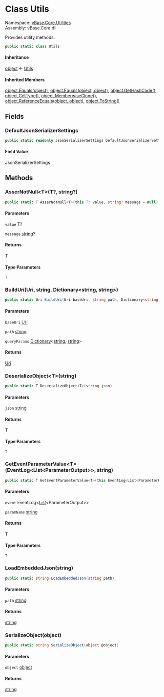 # <a id="vBase_Core_Utilities_Utils"></a> Class Utils

Namespace: [vBase.Core.Utilities](vBase.Core.Utilities.md)  
Assembly: vBase.Core.dll  

Provides utility methods.

```csharp
public static class Utils
```

#### Inheritance

[object](https://learn.microsoft.com/dotnet/api/system.object) ← 
[Utils](vBase.Core.Utilities.Utils.md)

#### Inherited Members

[object.Equals\(object\)](https://learn.microsoft.com/dotnet/api/system.object.equals\#system\-object\-equals\(system\-object\)), 
[object.Equals\(object, object\)](https://learn.microsoft.com/dotnet/api/system.object.equals\#system\-object\-equals\(system\-object\-system\-object\)), 
[object.GetHashCode\(\)](https://learn.microsoft.com/dotnet/api/system.object.gethashcode), 
[object.GetType\(\)](https://learn.microsoft.com/dotnet/api/system.object.gettype), 
[object.MemberwiseClone\(\)](https://learn.microsoft.com/dotnet/api/system.object.memberwiseclone), 
[object.ReferenceEquals\(object, object\)](https://learn.microsoft.com/dotnet/api/system.object.referenceequals), 
[object.ToString\(\)](https://learn.microsoft.com/dotnet/api/system.object.tostring)

## Fields

### <a id="vBase_Core_Utilities_Utils_DefaultJsonSerializerSettings"></a> DefaultJsonSerializerSettings

```csharp
public static readonly JsonSerializerSettings DefaultJsonSerializerSettings
```

#### Field Value

 JsonSerializerSettings

## Methods

### <a id="vBase_Core_Utilities_Utils_AsserNotNull__1___0_System_String_"></a> AsserNotNull<T\>\(T?, string?\)

```csharp
public static T AsserNotNull<T>(this T? value, string? message = null)
```

#### Parameters

`value` T?

`message` [string](https://learn.microsoft.com/dotnet/api/system.string)?

#### Returns

 T

#### Type Parameters

`T` 

### <a id="vBase_Core_Utilities_Utils_BuildUri_System_Uri_System_String_System_Collections_Generic_Dictionary_System_String_System_String__"></a> BuildUri\(Uri, string, Dictionary<string, string\>\)

```csharp
public static Uri BuildUri(Uri baseUri, string path, Dictionary<string, string> queryParams)
```

#### Parameters

`baseUri` [Uri](https://learn.microsoft.com/dotnet/api/system.uri)

`path` [string](https://learn.microsoft.com/dotnet/api/system.string)

`queryParams` [Dictionary](https://learn.microsoft.com/dotnet/api/system.collections.generic.dictionary\-2)<[string](https://learn.microsoft.com/dotnet/api/system.string), [string](https://learn.microsoft.com/dotnet/api/system.string)\>

#### Returns

 [Uri](https://learn.microsoft.com/dotnet/api/system.uri)

### <a id="vBase_Core_Utilities_Utils_DeserializeObject__1_System_String_"></a> DeserializeObject<T\>\(string\)

```csharp
public static T DeserializeObject<T>(string json)
```

#### Parameters

`json` [string](https://learn.microsoft.com/dotnet/api/system.string)

#### Returns

 T

#### Type Parameters

`T` 

### <a id="vBase_Core_Utilities_Utils_GetEventParameterValue__1_Nethereum_Contracts_EventLog_System_Collections_Generic_List_Nethereum_ABI_FunctionEncoding_ParameterOutput___System_String_"></a> GetEventParameterValue<T\>\(EventLog<List<ParameterOutput\>\>, string\)

```csharp
public static T GetEventParameterValue<T>(this EventLog<List<ParameterOutput>> @event, string paramName)
```

#### Parameters

`event` EventLog<[List](https://learn.microsoft.com/dotnet/api/system.collections.generic.list\-1)<ParameterOutput\>\>

`paramName` [string](https://learn.microsoft.com/dotnet/api/system.string)

#### Returns

 T

#### Type Parameters

`T` 

### <a id="vBase_Core_Utilities_Utils_LoadEmbeddedJson_System_String_"></a> LoadEmbeddedJson\(string\)

```csharp
public static string LoadEmbeddedJson(string path)
```

#### Parameters

`path` [string](https://learn.microsoft.com/dotnet/api/system.string)

#### Returns

 [string](https://learn.microsoft.com/dotnet/api/system.string)

### <a id="vBase_Core_Utilities_Utils_SerializeObject_System_Object_"></a> SerializeObject\(object\)

```csharp
public static string SerializeObject(object @object)
```

#### Parameters

`object` [object](https://learn.microsoft.com/dotnet/api/system.object)

#### Returns

 [string](https://learn.microsoft.com/dotnet/api/system.string)

